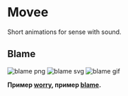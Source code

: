 # Movee
Short animations for sense with sound.

## Blame
![blame png][3]
![blame svg][4]
![blame gif][5]



**Пример [worry][1], пример [blame][2].**

[1]: https://google.ru "Гугл" 
[2]: https://yandex.ru "Яндекс"
[3]: https://ludologer.files.wordpress.com/2017/01/4e0ef-15623782_962398930558885_408510424175083520_n.jpg?w=1060
[4]: https://github.com/ludologer/Movee/blob/main/blame.svg
[5]: https://github.com/ludologer/Movee/blob/main/worrygif.gif
